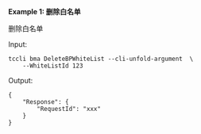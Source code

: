**Example 1: 删除白名单**

删除白名单

Input: 

```
tccli bma DeleteBPWhiteList --cli-unfold-argument  \
    --WhiteListId 123
```

Output: 
```
{
    "Response": {
        "RequestId": "xxx"
    }
}
```

